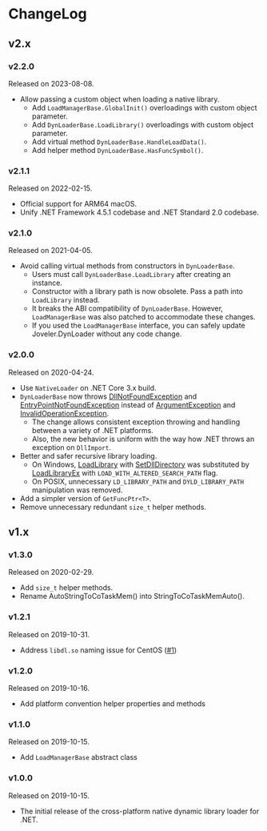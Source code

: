 # ChangeLog

## v2.x

### v2.2.0

Released on 2023-08-08.

- Allow passing a custom object when loading a native library.
    - Add `LoadManagerBase.GlobalInit()` overloadings with custom object parameter.
    - Add `DynLoaderBase.LoadLibrary()` overloadings with custom object parameter.
    - Add virtual method `DynLoaderBase.HandleLoadData()`.
    - Add helper method `DynLoaderBase.HasFuncSymbol()`.

### v2.1.1

Released on 2022-02-15.

- Official support for ARM64 macOS.
- Unify .NET Framework 4.5.1 codebase and .NET Standard 2.0 codebase.

### v2.1.0

Released on 2021-04-05.

- Avoid calling virtual methods from constructors in `DynLoaderBase`.
    - Users must call `DynLoaderBase.LoadLibrary` after creating an instance.
    - Constructor with a library path is now obsolete. Pass a path into `LoadLibrary` instead.
    - It breaks the ABI compatibility of `DynLoaderBase`. However, `LoadManagerBase` was also patched to accommodate these changes.
    - If you used the `LoadManagerBase` interface, you can safely update Joveler.DynLoader without any code change.

### v2.0.0

Released on 2020-04-24.

- Use `NativeLoader` on .NET Core 3.x build.
- `DynLoaderBase` now throws [DllNotFoundException](https://docs.microsoft.com/en-US/dotnet/api/system.dllnotfoundexception) and [EntryPointNotFoundException](https://docs.microsoft.com/en-US/dotnet/api/system.entrypointnotfoundexception) instead of [ArgumentException](https://docs.microsoft.com/en-US/dotnet/api/system.argumentexception) and [InvalidOperationException](https://docs.microsoft.com/en-us/dotnet/api/system.invalidoperationexception). 
    - The change allows consistent exception throwing and handling between a variety of .NET platforms.
    - Also, the new behavior is uniform with the way how .NET throws an exception on `DllImport`.
- Better and safer recursive library loading.
    - On Windows, [LoadLibrary](https://docs.microsoft.com/en-us/windows/win32/api/libloaderapi/nf-libloaderapi-loadlibraryw) with [SetDllDirectory](https://docs.microsoft.com/en-us/windows/win32/api/winbase/nf-winbase-setdlldirectoryw) was substituted by [LoadLibraryEx](https://docs.microsoft.com/en-us/windows/win32/api/libloaderapi/nf-libloaderapi-loadlibraryexw) with `LOAD_WITH_ALTERED_SEARCH_PATH` flag.
    - On POSIX, unnecessary `LD_LIBRARY_PATH` and `DYLD_LIBRARY_PATH` manipulation was removed.
- Add a simpler version of `GetFuncPtr<T>`.
- Remove unnecessary redundant `size_t` helper methods.

## v1.x

### v1.3.0

Released on 2020-02-29.

- Add `size_t` helper methods.
- Rename AutoStringToCoTaskMem() into StringToCoTaskMemAuto().

### v1.2.1

Released on 2019-10-31.

- Address `libdl.so` naming issue for CentOS ([#1](https://github.com/ied206/Joveler.DynLoader/issues/1))

### v1.2.0

Released on 2019-10-16.

- Add platform convention helper properties and methods

### v1.1.0

Released on 2019-10-15.

- Add `LoadManagerBase` abstract class

### v1.0.0

Released on 2019-10-15.

- The initial release of the cross-platform native dynamic library loader for .NET.
